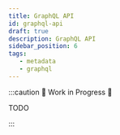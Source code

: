 ```yaml
---
title: GraphQL API
id: graphql-api
draft: true
description: GraphQL API
sidebar_position: 6
tags:
   - metadata
   - graphql
---
```


:::caution 🚧 Work in Progress 🚧

TODO

:::
